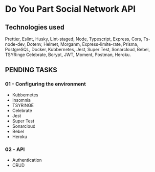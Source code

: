 # Do You Part Social Network API

## Technologies used

Prettier, Eslint, Husky, Lint-staged, Node, Typescript, Express, Cors, Ts-node-dev, Dotenv, Helmet, Morganm, Express-limite-rate, Prisma, PostgreSQL, Docker, Kubbernetes, Jest, Super Test, Sonarcloud, Bebel, TSYRinge Celebrate, Bcrypt, JWT, Moment, Postman, Heroku. 

## PENDING TASKS

### 01 - Configuring the environment

- Kubbernetes
- Insomnia
- TSYRINGE
- Celebrate
- Jest
- Super Test
- Sonarcloud
- Bebel
- Heroku

### 02 - API

- Authentication
- CRUD